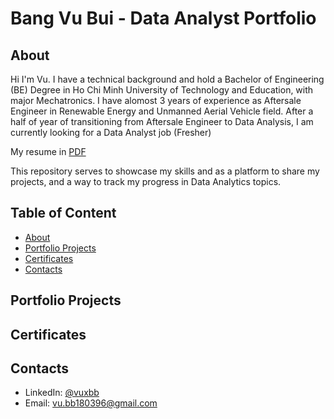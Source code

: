 # Bang Vu Bui - Data Analyst Portfolio
## About
Hi I'm Vu. I have a technical background and hold a Bachelor of Engineering (BE) Degree in Ho Chi Minh University of Technology and Education, with major Mechatronics. I have alomost 3 years of experience as Aftersale Engineer in Renewable Energy and Unmanned Aerial Vehicle field. After a half of year of transitioning from Aftersale Engineer to Data Analysis, I am currently looking for a Data Analyst job (Fresher)

My resume in [PDF](https://github.com/vuxbb/daportfolio/blob/main/DACV.pdf)

This repository serves to showcase my skills and as a platform to share my projects, and a way to track my progress in Data Analytics topics.

## Table of Content
- [About](#about)
- [Portfolio Projects](#Porfolio-projects)
- [Certificates](#certificates)
- [Contacts](#contacts)

## Portfolio Projects
## Certificates

## Contacts
- LinkedIn: [@vuxbb](https://www.linkedin.com/in/vuxbb/)
- Email: vu.bb180396@gmail.com

